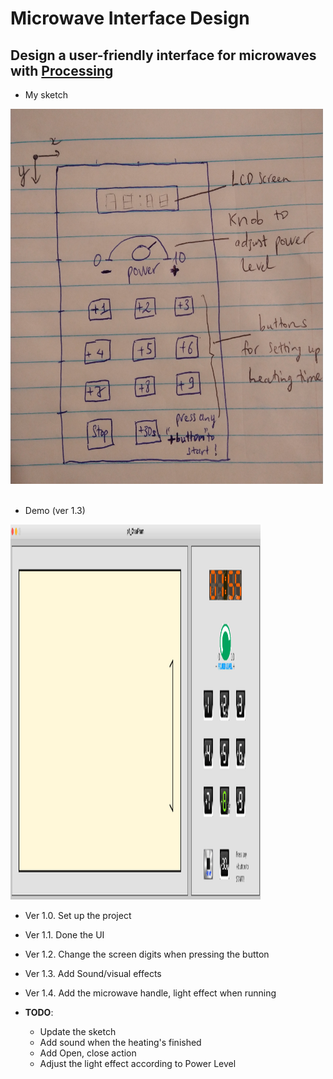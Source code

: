 # Microwave Interface Design
Design a user-friendly interface for microwaves with [Processing](https://processing.org/)
---
- My sketch

<img src="https://raw.githubusercontent.com/chaupmcs/p1.ChauPham/main/sketch.jpg" width="500" height="600">

<br/>
<br/>

- Demo (ver 1.3)

<img src="https://raw.githubusercontent.com/chaupmcs/p1.ChauPham/main/demo.png" width="400" height="600">


- Ver 1.0. Set up the project
- Ver 1.1. Done the UI
- Ver 1.2. Change the screen digits when pressing the button
- Ver 1.3. Add Sound/visual effects
- Ver 1.4. Add the microwave handle, light effect when running

- **TODO**: 
	+ Update the sketch
	+ Add sound when the heating's finished
	+ Add Open, close action
	+ Adjust the light effect according to Power Level







